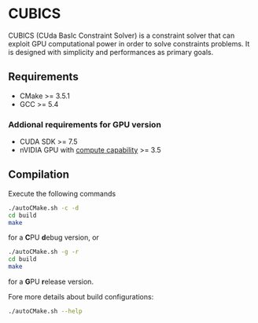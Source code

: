 # CUBICS
CUBICS (CUda BasIc Constraint Solver) is a constraint solver that can exploit GPU computational power in order to solve constraints problems. It is designed with simplicity and performances as primary goals. 

## Requirements
- CMake >= 3.5.1
- GCC >= 5.4

### Addional requirements for GPU version
- CUDA SDK >= 7.5
- nVIDIA GPU with [compute capability](https://en.wikipedia.org/wiki/CUDA#GPUs_supported) >= 3.5

## Compilation
Execute the following commands
```sh
./autoCMake.sh -c -d
cd build
make
```
for a **C**PU **d**ebug version, or
```sh
./autoCMake.sh -g -r
cd build
make
```
for a **G**PU **r**elease version.

Fore more details about build configurations:
```sh
./autoCMake.sh --help
```
